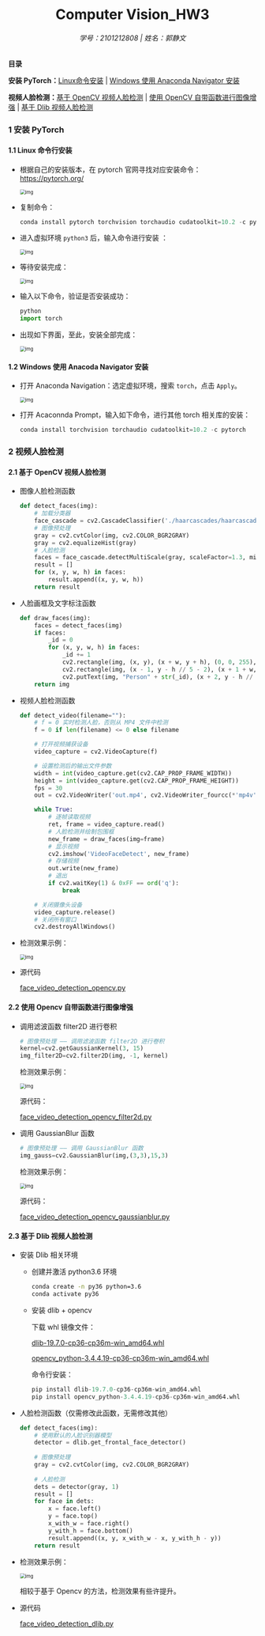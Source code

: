 <h1 align="center">
    Computer Vision_HW3
</h1>
<h6 align="center">
    学号：2101212808 | 姓名：郭静文
</h6>



**目录**

**安装 PyTorch：**[Linux命令安装](#1.1) | [Windows 使用 Anaconda Navigator 安装](#1.2)

**视频人脸检测：**[基于 OpenCV 视频人脸检测](#2.1) | [使用 OpenCV 自带函数进行图像增强](#2.2) | [基于 Dlib 视频人脸检测](#2.3)  




### 1 安装 PyTorch

#### 1.1  Linux 命令行安装<span id="1.1"></span>

- 根据自己的安装版本，在 pytorch 官网寻找对应安装命令：https://pytorch.org/

  <img src="./figs/torch.png" alt="img" style="zoom:67%;" />

  

- 复制命令：

  ``````python
  conda install pytorch torchvision torchaudio cudatoolkit=10.2 -c pytorch
  ``````

  

- 进入虚拟环境 `python3` 后，输入命令进行安装 ：

  <img src="./figs/cmd1.png" alt="img" style="zoom:67%;" />

  

- 等待安装完成：

  <img src="./figs/cmd2.png" alt="img" style="zoom:67%;" />

  

- 输入以下命令，验证是否安装成功：

  ``````python
  python
  import torch
  ``````



- 出现如下界面，至此，安装全部完成：

  <img src="./figs/cmd3.png" alt="img" style="zoom:67%;" />





#### 1.2 Windows 使用 Anacoda Navigator 安装<span id="1.2"></span>

- 打开 Anaconda Navigation：选定虚拟环境，搜索 `torch`，点击 `Apply`。

  <img src="./figs/gui.png" alt="img" style="zoom:67%;" />



- 打开 Acaconnda Prompt，输入如下命令，进行其他 torch 相关库的安装：

  ``````python
  conda install torchvision torchaudio cudatoolkit=10.2 -c pytorch
  ``````

  



### 2 视频人脸检测

#### 2.1 基于 OpenCV 视频人脸检测<span id="2.1"></span>

- 图像人脸检测函数

  ``````python
  def detect_faces(img):
      # 加载分类器
      face_cascade = cv2.CascadeClassifier('./haarcascades/haarcascade_frontalface_default.xml')
      # 图像预处理
      gray = cv2.cvtColor(img, cv2.COLOR_BGR2GRAY)
      gray = cv2.equalizeHist(gray)
      # 人脸检测
      faces = face_cascade.detectMultiScale(gray, scaleFactor=1.3, minNeighbors=5)
      result = []
      for (x, y, w, h) in faces:
          result.append((x, y, w, h))
      return result
  ``````

  

- 人脸画框及文字标注函数

  ``````python
  def draw_faces(img):
      faces = detect_faces(img)
      if faces:
          _id = 0
          for (x, y, w, h) in faces:
              _id += 1
              cv2.rectangle(img, (x, y), (x + w, y + h), (0, 0, 255), 2)
              cv2.rectangle(img, (x - 1, y - h // 5 - 2), (x + 1 + w, y), (0, 0, 255), -1)
              cv2.putText(img, "Person" + str(_id), (x + 2, y - h // 15), cv2.FONT_HERSHEY_TRIPLEX, (h / 150), (0, 255, 0), 1)
      return img
  ``````

  

- 视频人脸检测函数

  ``````python
  def detect_video(filename=""):
      # f = 0 实时检测人脸，否则从 MP4 文件中检测
      f = 0 if len(filename) <= 0 else filename
  
      # 打开视频捕获设备
      video_capture = cv2.VideoCapture(f)
  
      # 设置检测后的输出文件参数
      width = int(video_capture.get(cv2.CAP_PROP_FRAME_WIDTH))
      height = int(video_capture.get(cv2.CAP_PROP_FRAME_HEIGHT))
      fps = 30
      out = cv2.VideoWriter('out.mp4', cv2.VideoWriter_fourcc(*'mp4v'), fps, (width, height))
  
      while True:
          # 逐帧读取视频
          ret, frame = video_capture.read()
          # 人脸检测并绘制包围框
          new_frame = draw_faces(img=frame)
          # 显示视频
          cv2.imshow('VideoFaceDetect', new_frame)
          # 存储视频
          out.write(new_frame)
          # 退出
          if cv2.waitKey(1) & 0xFF == ord('q'):
              break
  
      # 关闭摄像头设备
      video_capture.release()
      # 关闭所有窗口
      cv2.destroyAllWindows()
  ``````

  

- 检测效果示例：

  <img src="./figs/out_opencv.gif" alt="img" style="zoom:67%;" />

  

- 源代码

  [face_video_detection_opencv.py](./codes/face_video_detection_opencv.py)



#### 2.2 使用 Opencv 自带函数进行图像增强<span id="2.2"></span>

- 调用滤波函数 filter2D 进行卷积

  ``````python
  # 图像预处理 —— 调用滤波函数 filter2D 进行卷积
  kernel=cv2.getGaussianKernel(3, 15)
  img_filter2D=cv2.filter2D(img, -1, kernel)
  ``````

  检测效果示例：

  <img src="./figs/out_opencv_filter2d.gif" alt="img" style="zoom:67%;" />

  源代码：

  [face_video_detection_opencv_filter2d.py](./codes/face_video_detection_opencv_filter2d.py)

  

- 调用 GaussianBlur 函数

  ``````python
  # 图像预处理 —— 调用 GaussianBlur 函数
  img_gauss=cv2.GaussianBlur(img,(3,3),15,3)
  ``````

  检测效果示例：

  <img src="./figs/out_opencv_gaussian.gif" alt="img" style="zoom:67%;" />

  源代码：

  [face_video_detection_opencv_gaussianblur.py](./codes/face_video_detection_opencv_gaussianblur.py)

  

#### 2.3 基于 Dlib 视频人脸检测<span id="2.3"></span>

- 安装 Dlib 相关环境

  - 创建并激活 python3.6 环境

    ``````cmd
    conda create -n py36 python=3.6
    conda activate py36 
    ``````

  - 安装 dlib + opencv

    下载 whl 镜像文件：

    [dlib-19.7.0-cp36-cp36m-win_amd64.whl](./packages/dlib-19.7.0-cp36-cp36m-win_amd64.whl)

    [opencv_python-3.4.4.19-cp36-cp36m-win_amd64.whl](./packages/opencv_python-3.4.4.19-cp36-cp36m-win_amd64.whl)

    命令行安装：

    ``````python
    pip install dlib-19.7.0-cp36-cp36m-win_amd64.whl
    pip install opencv_python-3.4.4.19-cp36-cp36m-win_amd64.whl
    ``````

    

- 人脸检测函数（仅需修改此函数，无需修改其他）

  ``````python
  def detect_faces(img):
      # 使用默认的人脸识别器模型
      detector = dlib.get_frontal_face_detector()
      
      # 图像预处理
      gray = cv2.cvtColor(img, cv2.COLOR_BGR2GRAY)
      
      # 人脸检测
      dets = detector(gray, 1)
      result = []
      for face in dets:
          x = face.left()
          y = face.top()
          x_with_w = face.right()
          y_with_h = face.bottom()
          result.append((x, y, x_with_w - x, y_with_h - y))
      return result
  ``````

  

- 检测效果示例：

  <img src="./figs/out_dlib.gif" alt="img" style="zoom:67%;" />

  相较于基于 Opencv 的方法，检测效果有些许提升。

  

- 源代码

  [face_video_detection_dlib.py](./codes/face_video_detection_dlib)

